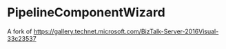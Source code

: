 # PipelineComponentWizard

A fork of https://gallery.technet.microsoft.com/BizTalk-Server-2016Visual-33c23537
